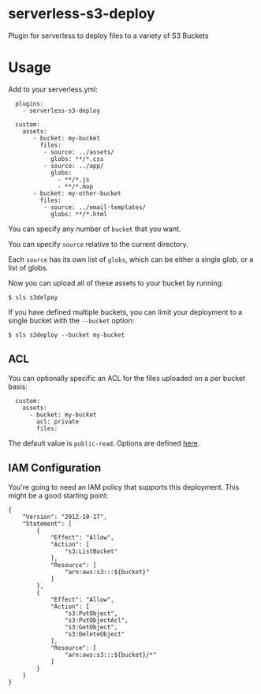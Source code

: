 # serverless-s3-deploy

Plugin for serverless to deploy files to a variety of S3 Buckets

# Usage

Add to your serverless.yml:

```
  plugins:
    - serverless-s3-deploy

  custom:
    assets:
       - bucket: my-bucket
         files:
          - source: ../assets/
            globs: **/*.css
          - source: ../app/
            globs:
              - **/*.js
              - **/*.map
       - bucket: my-other-bucket
         files:
          - source: ../email-templates/
            globs: **/*.html
```

You can specify any number of `bucket` that you want.

You can specify `source` relative to the current directory.

Each `source` has its own list of `globs`, which can be either a single glob,
or a list of globs.

Now you can upload all of these assets to your bucket by running:

```
$ sls s3delpoy
```

If you have defined multiple buckets, you can limit your deployment to
a single bucket with the `--bucket` option:

```
$ sls s3deploy --bucket my-bucket
```

## ACL

You can optionally specific an ACL for the files uploaded on a per bucket basis:

```
  custom:
    assets:
      - bucket: my-bucket
        acl: private
        files:
```

The default value is `public-read`.  Options are defined [here](http://docs.aws.amazon.com/AmazonS3/latest/dev/acl-overview.html#canned-acl).

## IAM Configuration

You're going to need an IAM policy that supports this deployment. This might be
a good starting point:

```
{
    "Version": "2012-10-17",
    "Statement": [
        {
            "Effect": "Allow",
            "Action": [
                "s3:ListBucket"
            ],
            "Resource": [
                "arn:aws:s3:::${bucket}"
            ]
        },
        {
            "Effect": "Allow",
            "Action": [
                "s3:PutObject",
                "s3:PutObjectAcl",
                "s3:GetObject",
                "s3:DeleteObject"
            ],
            "Resource": [
                "arn:aws:s3:::${bucket}/*"
            ]
        }
    ]
}
```
